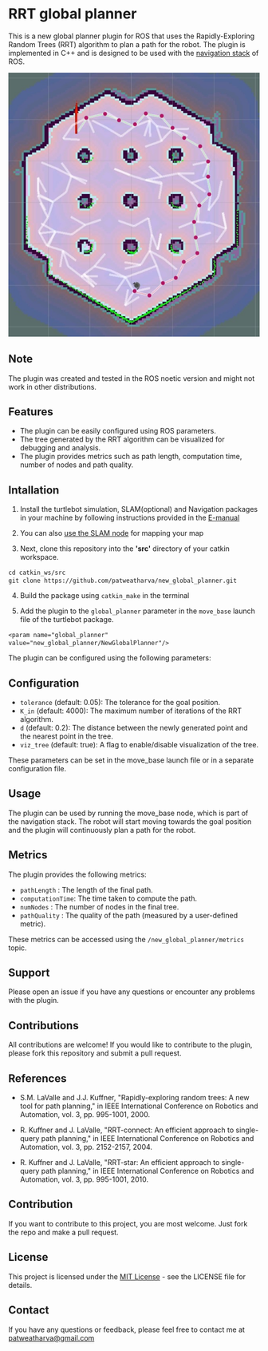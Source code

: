 # RRT global planner
This is a new global planner plugin for ROS that uses the Rapidly-Exploring Random Trees (RRT) algorithm to plan a path for the robot. The plugin is implemented in C++ and is designed to be used with the [navigation stack](http://wiki.ros.org/navigation) of ROS.

![alt text](https://github.com/patweatharva/RRT-global-planner-for-turtlebot/blob/main/refrences/InkedScreenshot%202022-12-11%20192943.jpg)

## Note
The plugin was created and tested in the ROS noetic version and might not work in other distributions.


## Features
* The plugin can be easily configured using ROS parameters.
* The tree generated by the RRT algorithm can be visualized for debugging and analysis.
* The plugin provides metrics such as path length, computation time, number of nodes and path quality.

## Intallation 

1. Install the turtlebot simulation, SLAM(optional) and Navigation packages in your machine by following instructions provided in the [E-manual](https://emanual.robotis.com/docs/en/platform/turtlebot3/quick-start/#pc-setup)

2. You can also [use the SLAM node](https://emanual.robotis.com/docs/en/platform/turtlebot3/slam_simulation/) for mapping your map 

3. Next, clone this repository into the **'src'** directory of your catkin workspace.

```
cd catkin_ws/src
git clone https://github.com/patweatharva/new_global_planner.git

```
4. Build the package using `catkin_make` in the terminal

5. Add the plugin to the `global_planner` parameter in the `move_base` launch file of the turtlebot package.

```
<param name="global_planner" value="new_global_planner/NewGlobalPlanner"/>
```
The plugin can be configured using the following parameters:

## Configuration

* `tolerance` (default: 0.05): The tolerance for the goal position.
* `K_in` (default: 4000): The maximum number of iterations of the RRT algorithm.
* `d` (default: 0.2): The distance between the newly generated point and the nearest point in the tree.
* `viz_tree` (default: true): A flag to enable/disable visualization of the tree.

These parameters can be set in the move_base launch file or in a separate configuration file.

## Usage
The plugin can be used by running the move_base node, which is part of the navigation stack. The robot will start moving towards the goal position and the plugin will continuously plan a path for the robot.

## Metrics
The plugin provides the following metrics:

* `pathLength` : The length of the final path.
* `computationTime`: The time taken to compute the path.
* `numNodes` : The number of nodes in the final tree.
* `pathQuality` : The quality of the path (measured by a user-defined metric).

These metrics can be accessed using the `/new_global_planner/metrics` topic.

## Support
Please open an issue if you have any questions or encounter any problems with the plugin.

## Contributions
All contributions are welcome! If you would like to contribute to the plugin, please fork this repository and submit a pull request.

## References

* S.M. LaValle and J.J. Kuffner, "Rapidly-exploring random trees: A new tool for path planning," in IEEE International Conference on Robotics and Automation, vol. 3, pp. 995-1001, 2000.

* R. Kuffner and J. LaValle, "RRT-connect: An efficient approach to single-query path planning," in IEEE International Conference on Robotics and Automation, vol. 3, pp. 2152-2157, 2004.

* R. Kuffner and J. LaValle, "RRT-star: An efficient approach to single-query path planning," in IEEE International Conference on Robotics and Automation, vol. 3, pp. 995-1001, 2010.


## Contribution
If you want to contribute to this project, you are most welcome. Just fork the repo and make a pull request.

## License
This project is licensed under the [MIT License](https://github.com/patweatharva/RRT-global-planner-for-turtlebot/blob/main/LICENSE) - see the LICENSE file for details.

## Contact
If you have any questions or feedback, please feel free to contact me at [patweatharva@gmail.com](patweatharva@gmail.com)

